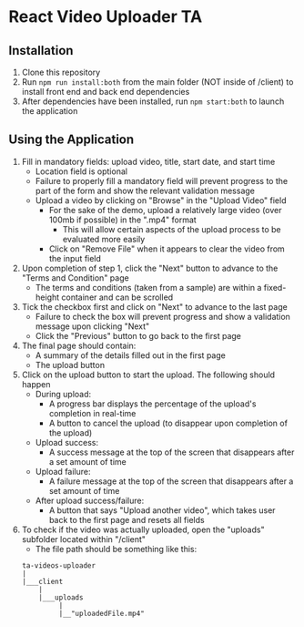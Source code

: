 # React Video Uploader TA

## Installation

1. Clone this repository
2. Run `npm run install:both` from the main folder (NOT inside of /client) to install front end and back end dependencies
3. After dependencies have been installed, run `npm start:both` to launch the application

## Using the Application

1. Fill in mandatory fields: upload video, title, start date, and start time
   - Location field is optional
   - Failure to properly fill a mandatory field will prevent progress to the part of the form and show the relevant validation message
   - Upload a video by clicking on "Browse" in the "Upload Video" field
     - For the sake of the demo, upload a relatively large video (over 100mb if possible) in the ".mp4" format
       - This will allow certain aspects of the upload process to be evaluated more easily
     - Click on "Remove File" when it appears to clear the video from the input field
2. Upon completion of step 1, click the "Next" button to advance to the "Terms and Condition" page
   - The terms and conditions (taken from a sample) are within a fixed-height container and can be scrolled
3. Tick the checkbox first and click on "Next" to advance to the last page
   - Failure to check the box will prevent progress and show a validation message upon clicking "Next"
   - Click the "Previous" button to go back to the first page
4. The final page should contain:
   - A summary of the details filled out in the first page
   - The upload button
5. Click on the upload button to start the upload. The following should happen
   - During upload:
     - A progress bar displays the percentage of the upload's completion in real-time
     - A button to cancel the upload (to disappear upon completion of the upload)
   - Upload success:
     - A success message at the top of the screen that disappears after a set amount of time
   - Upload failure:
     - A failure message at the top of the screen that disappears after a set amount of time
   - After upload success/failure:
     - A button that says "Upload another video", which takes user back to the first page and resets all fields
6. To check if the video was actually uploaded, open the "uploads" subfolder located within "/client"
   - The file path should be something like this:
   ```
   ta-videos-uploader
   |
   |___client
       |
       |___uploads
            |
            |__"uploadedFile.mp4"
   ```
